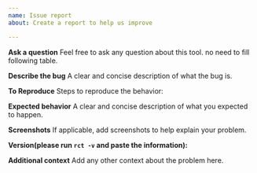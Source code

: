 ```yaml
---
name: Issue report
about: Create a report to help us improve

---
```


**Ask a question**
Feel free to ask any question about this tool. no need to fill following table.  

**Describe the bug**
A clear and concise description of what the bug is.

**To Reproduce**
Steps to reproduce the behavior:

**Expected behavior**
A clear and concise description of what you expected to happen.

**Screenshots**
If applicable, add screenshots to help explain your problem.

**Version(please run `rct -v` and paste the information):**  

**Additional context**
Add any other context about the problem here.

